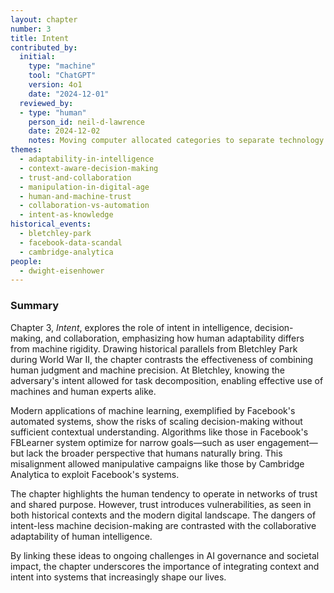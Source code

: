 ```yaml
---
layout: chapter
number: 3
title: Intent
contributed_by:
  initial:
    type: "machine"
    tool: "ChatGPT"
    version: 4o1
    date: "2024-12-01"
  reviewed_by:
  - type: "human"
    person_id: neil-d-lawrence
    date: 2024-12-02
    notes: Moving computer allocated categories to separate technology and media and to merge reflections.
themes:
  - adaptability-in-intelligence
  - context-aware-decision-making
  - trust-and-collaboration
  - manipulation-in-digital-age
  - human-and-machine-trust
  - collaboration-vs-automation
  - intent-as-knowledge
historical_events:
  - bletchley-park
  - facebook-data-scandal
  - cambridge-analytica
people:
  - dwight-eisenhower
---
```


### Summary

Chapter 3, *Intent*, explores the role of intent in intelligence, decision-making, and collaboration, emphasizing how human adaptability differs from machine rigidity. Drawing historical parallels from Bletchley Park during World War II, the chapter contrasts the effectiveness of combining human judgment and machine precision. At Bletchley, knowing the adversary's intent allowed for task decomposition, enabling effective use of machines and human experts alike.

Modern applications of machine learning, exemplified by Facebook's automated systems, show the risks of scaling decision-making without sufficient contextual understanding. Algorithms like those in Facebook's FBLearner system optimize for narrow goals—such as user engagement—but lack the broader perspective that humans naturally bring. This misalignment allowed manipulative campaigns like those by Cambridge Analytica to exploit Facebook's systems.

The chapter highlights the human tendency to operate in networks of trust and shared purpose. However, trust introduces vulnerabilities, as seen in both historical contexts and the modern digital landscape. The dangers of intent-less machine decision-making are contrasted with the collaborative adaptability of human intelligence.

By linking these ideas to ongoing challenges in AI governance and societal impact, the chapter underscores the importance of integrating context and intent into systems that increasingly shape our lives.
